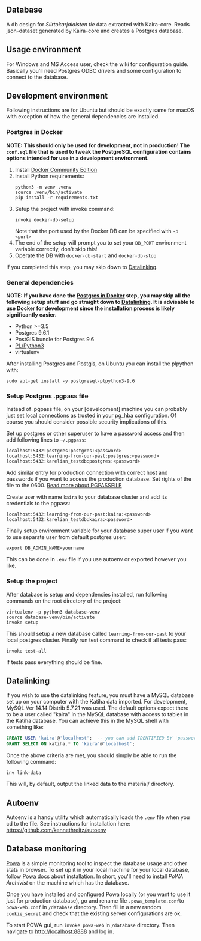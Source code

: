 ## Database

A db design for _Siirtokarjalaisten tie_ data extracted with Kaira-core. Reads json-dataset generated by Kaira-core and creates
a Postgres database.

## Usage environment

For Windows and MS Access user, check the wiki for configuration guide. Basically you'll need Postgres ODBC drivers
and some configuration to connect to the database.

## Development environment

Following instructions are for Ubuntu but should be exactly same for macOS with exception of how the general dependencies
are installed.

### Postgres in Docker

**NOTE: This should only be used for development, not in production! The `conf.sql` file that is used to tweak the
PostgreSQL configuration contains options intended for use in a development environment.**

1. Install [Docker Community Edition](https://www.docker.com/get-docker)
2. Install Python requirements:
   ```
   python3 -m venv .venv
   source .venv/bin/activate
   pip install -r requirements.txt
   ```
3. Setup the project with invoke command:
   ```
   invoke docker-db-setup
   ```
   Note that the port used by the Docker DB can be specified with `-p <port>`
4. The end of the setup will prompt you to set your `DB_PORT` environment variable correctly, don't skip this!
5. Operate the DB with `docker-db-start` and `docker-db-stop`

If you completed this step, you may skip down to [Datalinking](#datalinking).

### General dependencies

**NOTE: If you have done the [Postgres in Docker](#postgres-in-docker) step, you may skip all the following setup stuff
and go straight down to [Datalinking](#datalinking). It is advisable to use Docker for development since the
installation process is likely significantly easier.**

- Python >=3.5
- Postgres 9.6.1
- PostGIS bundle for Postgres 9.6
- [PL/Python3](https://www.postgresql.org/docs/9.6/static/plpython.html)
- virtualenv

After installing Postgres and Postgis, on Ubuntu you can install the plpython with:

```
sudo apt-get install -y postgresql-plpython3-9.6
```

### Setup Postgres .pgpass file

Instead of .pgpass file, on your [development] machine you can probably just set local connections as trusted
in your pg_hba configuration. Of course you should consider possible security implications of this.

Set up postgres or other superuser to have a password access and then add following lines to `~/.pgpass`:

```
localhost:5432:postgres:postgres:<password>
localhost:5432:learning-from-our-past:postgres:<password>
localhost:5432:karelian_testdb:postgres:<password>
```

Add similar entry for production connection with correct host and passwords if you want to access the production database.
Set rights of the file to the 0600. [Read more about PGPASSFILE ](https://www.postgresql.org/docs/9.6/static/libpq-pgpass.html)

Create user with name `kaira` to your database cluster and add its credentials to the pgpass:

```
localhost:5432:learning-from-our-past:kaira:<password>
localhost:5432:karelian_testdb:kaira:<password>
```

Finally setup environment variable for your database super user if you want to use separate user from default postgres
user:

```
export DB_ADMIN_NAME=yourname
```

This can be done in `.env` file if you use autoenv or exported however you like.

### Setup the project

After database is setup and dependencies installed, run following commands on the root directory of the project:

```
virtualenv -p python3 database-venv
source database-venv/bin/activate
invoke setup
```

This should setup a new database called `learning-from-our-past` to your local postgres cluster.
Finally run test command to check if all tests pass:

```
invoke test-all
```

If tests pass everything should be fine.

## Datalinking

If you wish to use the datalinking feature, you must have a MySQL database set up on your computer
with the Katiha data imported. For development, MySQL Ver 14.14 Distrib 5.7.21 was used. The default
options expect there to be a user called "kaira" in the MySQL database with access to tables in the
Katiha database. You can achieve this in the MySQL shell with something like:

```sql
CREATE USER 'kaira'@'localhost';  -- you can add IDENTIFIED BY 'password' if a password is desired
GRANT SELECT ON katiha.* TO 'kaira'@'localhost';
```

Once the above criteria are met, you should simply be able to run the following command:

```
inv link-data
```

This will, by default, output the linked data to the material/ directory.

## Autoenv

Autoenv is a handy utility which automatically loads the `.env` file when you cd to the file. See instructions for installation here: https://github.com/kennethreitz/autoenv

## Database monitoring

[Powa](http://dalibo.github.io/powa/) is a simple monitoring tool to inspect the database usage and other stats in browser.
To set up it in your local machine for your local database, follow [Powa docs](http://powa.readthedocs.io/en/latest/powa-web/index.html) about installation.
In short, you'll need to install _PoWA Archivist_ on the machine which has the database.

Once you have installed and configured Powa locally (or you want to use it just for production database), go and rename
file `.powa_template.conf`to `powa-web.conf` in `/database` directory. Then fill in a new random `cookie_secret` and check
that the existing server configurations are ok.

To start POWA gui, run `invoke powa-web` in `/database` directory. Then navigate to [http://localhost:8888](http://localhost:8888)
and log in.
